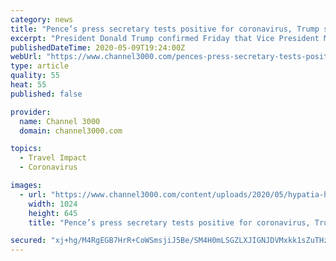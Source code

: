 ```yaml
---
category: news
title: "Pence’s press secretary tests positive for coronavirus, Trump says"
excerpt: "President Donald Trump confirmed Friday that Vice President Mike Pence's press secretary, Katie Miller, tested positive for the coronavirus."
publishedDateTime: 2020-05-09T19:24:00Z
webUrl: "https://www.channel3000.com/pences-press-secretary-tests-positive-for-coronavirus-trump-says/"
type: article
quality: 55
heat: 55
published: false

provider:
  name: Channel 3000
  domain: channel3000.com

topics:
  - Travel Impact
  - Coronavirus

images:
  - url: "https://www.channel3000.com/content/uploads/2020/05/hypatia-h_e1123d3bd52c1d7b238c616aa96121cf-h_18461efc4d3f929b9313aea763fa9c53-1-1024x645.jpg"
    width: 1024
    height: 645
    title: "Pence’s press secretary tests positive for coronavirus, Trump says"

secured: "xj+hg/M4RgEGB7HrR+CoWSmsjiJ5Be/SM4H0mLSGZLXJIGNJDVMxkk1sZuTHz50rUydflqmTcqF5gwOH65UG1Cr7nH+MY7xCgrPe/dbkxqy1DXdHWebBKijj3wrKWLtGBhaXZ++yFFA5Ai+sctthVdvw8wK51ldlhf7UMwe17ig4esMGzbgWK27Gb3R4D8fARA6qt2JPgwQ4Ifx46bkphcDzXf0abopIK8DadGSRLFZdzUo2x1RXQvmyVsS2HdPaVEjiz1+oSQdP3iSVdpqYjJ1Dw9vrC4FWsY33BXwou4htrbtE0wRzTykRNvDSbQSu;d2uxLkl0oR4dmzcDfo+O2Q=="
---
```


